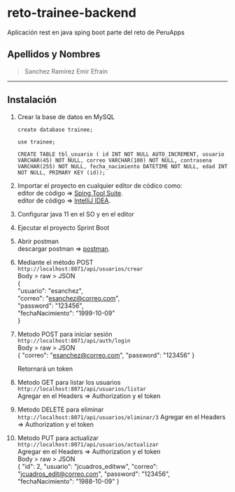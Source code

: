 # reto-trainee-backend
Aplicación rest en java sping boot parte del reto de PeruApps

## Apellidos y Nombres

> Sanchez Ramirez Emir Efrain

---

## Instalación

1. Crear la base de datos en MySQL
 
    `create database trainee;`

     `use trainee;`

    `CREATE TABLE tbl_usuario (
    id INT NOT NULL AUTO_INCREMENT,
    usuario VARCHAR(45) NOT NULL,
    correo VARCHAR(100) NOT NULL,
    contrasena VARCHAR(255) NOT NULL,
    fecha_nacimiento DATETIME NOT NULL,
    edad INT NOT NULL,
    PRIMARY KEY (id));`
  
2. Importar el proyecto en cualquier editor de códico como: <br>
  editor de código => [Sping Tool Suite](https://spring.io/tools).<br>
  editor de código => [IntelliJ IDEA](https://www.jetbrains.com/idea/download/#section=windows). <br>

3. Configurar java 11 en el SO y en el editor <br>

4. Ejecutar el proyecto Sprint Boot <br>

5. Abrir postman <br>
  descargar postman => [postman](https://www.postman.com/downloads/?utm_source=postman-home).<br>

6. Mediante el método POST<br>
  `http://localhost:8071/api/usuarios/crear` <br>
  Body > raw > JSON <br>
  {<br>
    "usuario": "esanchez",<br>
    "correo": "esanchez@correo.com",<br>
    "password": "123456",<br>
    "fechaNacimiento": "1999-10-09"<br>
}<br>

7. Metodo POST para iniciar sesión <br>
    `http://localhost:8071/api/auth/login`<br>
    Body > raw > JSON <br>
  {
    "correo": "esanchez@correo.com",
    "password": "123456"
  }
    
    Retornará un token
8. Metodo GET para listar los usuarios<br>
    `http://localhost:8071/api/usuarios/listar`<br>
    Agregar en el Headers => Authorization y el token
9. Metodo DELETE para eliminar<br>
    `http://localhost:8071/api/usuarios/eliminar/3`
    Agregar en el Headers => Authorization y el token
10. Metodo PUT para actualizar<br>
    `http://localhost:8071/api/usuarios/actualizar`<br>
    Agregar en el Headers => Authorization y el token<br>
    Body > raw > JSON <br>
    {
    "id": 2,
    "usuario": "jcuadros_editww",
    "correo": "jcuadros_edit@correo.com",
    "password": "123456",
    "fechaNacimiento": "1988-10-09"
}
